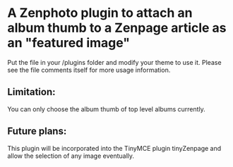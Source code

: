 A Zenphoto plugin to attach an album thumb to a Zenpage article as an "featured image"
=========================================================================================
Put the file in your /plugins folder and modify your theme to use it. Please see the file comments itself for more usage information.

Limitation: 
-----------
You can only choose the album thumb of top level albums currently.

Future plans: 
--------
This plugin will be incorporated into the TinyMCE plugin tinyZenpage and allow the selection of any image eventually.
